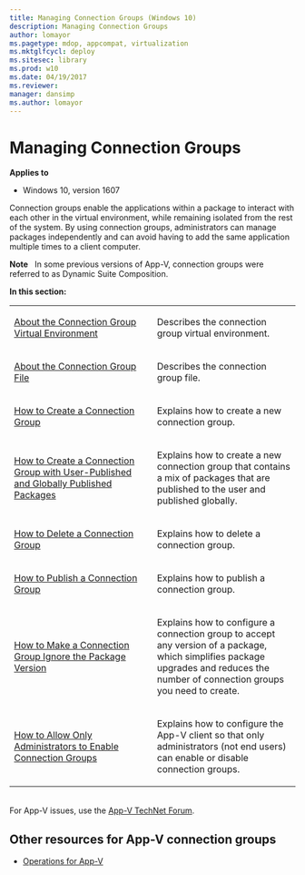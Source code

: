 ```yaml
---
title: Managing Connection Groups (Windows 10)
description: Managing Connection Groups
author: lomayor
ms.pagetype: mdop, appcompat, virtualization
ms.mktglfcycl: deploy
ms.sitesec: library
ms.prod: w10
ms.date: 04/19/2017
ms.reviewer: 
manager: dansimp
ms.author: lomayor
---
```



# Managing Connection Groups

**Applies to**
-   Windows 10, version 1607

Connection groups enable the applications within a package to interact with each other in the virtual environment, while remaining isolated from the rest of the system. By using connection groups, administrators can manage packages independently and can avoid having to add the same application multiple times to a client computer.

**Note**  
In some previous versions of App-V, connection groups were referred to as Dynamic Suite Composition.

**In this section:**

<table>
<colgroup>
<col width="50%" />
<col width="50%" />
</colgroup>
<tbody>
<tr class="odd">
<td align="left"><p><a href="appv-connection-group-virtual-environment.md" data-raw-source="[About the Connection Group Virtual Environment](appv-connection-group-virtual-environment.md)">About the Connection Group Virtual Environment</a></p></td>
<td align="left"><p>Describes the connection group virtual environment.</p></td>
</tr>
<tr class="even">
<td align="left"><p><a href="appv-connection-group-file.md" data-raw-source="[About the Connection Group File](appv-connection-group-file.md)">About the Connection Group File</a></p></td>
<td align="left"><p>Describes the connection group file.</p></td>
</tr>
<tr class="odd">
<td align="left"><p><a href="appv-create-a-connection-group.md" data-raw-source="[How to Create a Connection Group](appv-create-a-connection-group.md)">How to Create a Connection Group</a></p></td>
<td align="left"><p>Explains how to create a new connection group.</p></td>
</tr>
<tr class="even">
<td align="left"><p><a href="appv-create-a-connection-group-with-user-published-and-globally-published-packages.md" data-raw-source="[How to Create a Connection Group with User-Published and Globally Published Packages](appv-create-a-connection-group-with-user-published-and-globally-published-packages.md)">How to Create a Connection Group with User-Published and Globally Published Packages</a></p></td>
<td align="left"><p>Explains how to create a new connection group that contains a mix of packages that are published to the user and published globally.</p></td>
</tr>
<tr class="odd">
<td align="left"><p><a href="appv-delete-a-connection-group.md" data-raw-source="[How to Delete a Connection Group](appv-delete-a-connection-group.md)">How to Delete a Connection Group</a></p></td>
<td align="left"><p>Explains how to delete a connection group.</p></td>
</tr>
<tr class="even">
<td align="left"><p><a href="appv-publish-a-connection-group.md" data-raw-source="[How to Publish a Connection Group](appv-publish-a-connection-group.md)">How to Publish a Connection Group</a></p></td>
<td align="left"><p>Explains how to publish a connection group.</p></td>
</tr>
<tr class="odd">
<td align="left"><p><a href="appv-configure-connection-groups-to-ignore-the-package-version.md" data-raw-source="[How to Make a Connection Group Ignore the Package Version](appv-configure-connection-groups-to-ignore-the-package-version.md)">How to Make a Connection Group Ignore the Package Version</a></p></td>
<td align="left"><p>Explains how to configure a connection group to accept any version of a package, which simplifies package upgrades and reduces the number of connection groups you need to create.</p></td>
</tr>
<tr class="even">
<td align="left"><p><a href="appv-allow-administrators-to-enable-connection-groups.md" data-raw-source="[How to Allow Only Administrators to Enable Connection Groups](appv-allow-administrators-to-enable-connection-groups.md)">How to Allow Only Administrators to Enable Connection Groups</a></p></td>
<td align="left"><p>Explains how to configure the App-V client so that only administrators (not end users) can enable or disable connection groups.</p></td>
</tr></tbody>
</table>

 




<br>For App-V issues, use the [App-V TechNet Forum](https://social.technet.microsoft.com/Forums/en-US/home?forum=mdopappv).

## Other resources for App-V connection groups


-   [Operations for App-V](appv-operations.md)

 

 





